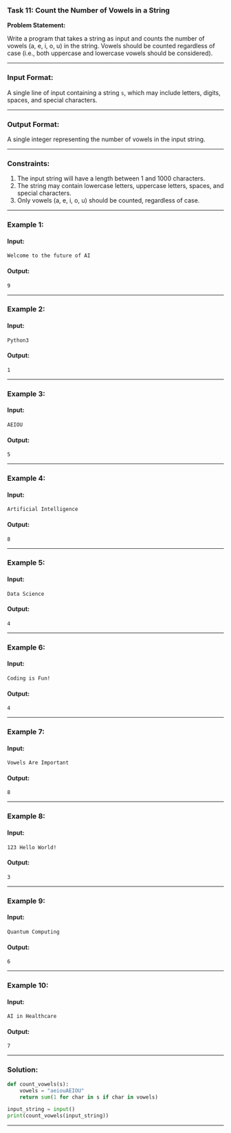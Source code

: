 ### Task 11: Count the Number of Vowels in a String

**Problem Statement:**

Write a program that takes a string as input and counts the number of vowels (a, e, i, o, u) in the string. Vowels should be counted regardless of case (i.e., both uppercase and lowercase vowels should be considered).

---

### Input Format:

A single line of input containing a string `s`, which may include letters, digits, spaces, and special characters.

---

### Output Format:

A single integer representing the number of vowels in the input string.

---

### Constraints:

1. The input string will have a length between 1 and 1000 characters.
2. The string may contain lowercase letters, uppercase letters, spaces, and special characters.
3. Only vowels (a, e, i, o, u) should be counted, regardless of case.

---

### Example 1:

#### Input:
```
Welcome to the future of AI
```

#### Output:
```
9
```

---

### Example 2:

#### Input:
```
Python3
```

#### Output:
```
1
```

---

### Example 3:

#### Input:
```
AEIOU
```

#### Output:
```
5
```

---

### Example 4:

#### Input:
```
Artificial Intelligence
```

#### Output:
```
8
```

---

### Example 5:

#### Input:
```
Data Science
```

#### Output:
```
4
```

---

### Example 6:

#### Input:
```
Coding is Fun!
```

#### Output:
```
4
```

---

### Example 7:

#### Input:
```
Vowels Are Important
```

#### Output:
```
8
```

---

### Example 8:

#### Input:
```
123 Hello World!
```

#### Output:
```
3
```

---

### Example 9:

#### Input:
```
Quantum Computing
```

#### Output:
```
6
```

---

### Example 10:

#### Input:
```
AI in Healthcare
```

#### Output:
```
7
```

---

### Solution:

```python
def count_vowels(s):
    vowels = "aeiouAEIOU"
    return sum(1 for char in s if char in vowels)

input_string = input()
print(count_vowels(input_string))
```

---
